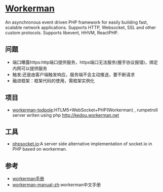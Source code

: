 # [Workerman](https://github.com/walkor/Workerman)

An asynchronous event driven PHP framework for easily building fast, scalable network applications. Supports HTTP, Websocket, SSL and other custom protocols. Supports libevent, HHVM, ReactPHP.

## 问题

* 端口曝露https:http端口提供服务，https端口无法服务(握手协议报错)，绑定内网可以提供服务
* 触发:还是由客户端触发响应，服务端不会主动推送，要不断请求
* 融进框架：框架代码的使用，需框架实例化

## 项目

* [workerman-todpole](https://github.com/walkor/workerman-todpole):HTLM5+WebSocket+PHP(Workerman) , rumpetroll server writen using php <http://kedou.workerman.net>

## 工具

* [phpsocket.io](https://github.com/walkor/phpsocket.io):A server side alternative implementation of socket.io in PHP based on workerman.

## 参考

* [workerman手册](http://doc.workerman.net/)
* [workerman-manual-zh](https://github.com/walkor/workerman-manual-zh):workerman中文手册
